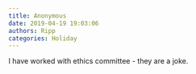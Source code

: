 ```yaml
---
title: Anonymous
date: 2019-04-19 19:03:06
authors: Ripp
categories: Holiday
---
```


 I have worked with ethics committee - they are a joke.